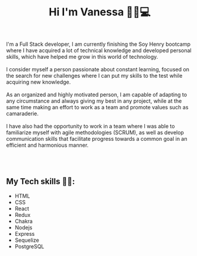 <h1 align="center"> Hi I'm Vanessa 👋👩💻</h1>

<br/>
<p>
    I'm a Full Stack developer, I am currently finishing the Soy Henry bootcamp where I have acquired a lot of technical knowledge and developed personal skills, which have helped me grow in this world of technology.<br/><br/>
    I consider myself a person passionate about constant learning, focused on the search for new challenges where I can put my skills to the test while acquiring new knowledge.<br/><br/>
    As an organized and highly motivated person, I am capable of adapting to any circumstance and always giving my best in any project, while at the same time making an effort to work as a team and promote values such as camaraderie.<br/><br/>
    I have also had the opportunity to work in a team where I was able to familiarize myself with agile methodologies (SCRUM), as well as develop communication skills that facilitate progress towards a common goal in an efficient and harmonious manner.
</p>
<br/><br/>

## My Tech skills 🧑‍💻:

<ul>
    <li>HTML</li>
    <li>CSS</li>
    <li>React</li>
    <li>Redux</li>
    <li>Chakra</li>
    <li>Nodejs</li>
    <li>Express</li>
    <li>Sequelize</li>
    <li>PostgreSQL</li>
    
</ul>

<br/><br/>
